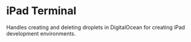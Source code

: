 # iPad Terminal

Handles creating and deleting droplets in DigitalOcean for creating iPad
development environments.
